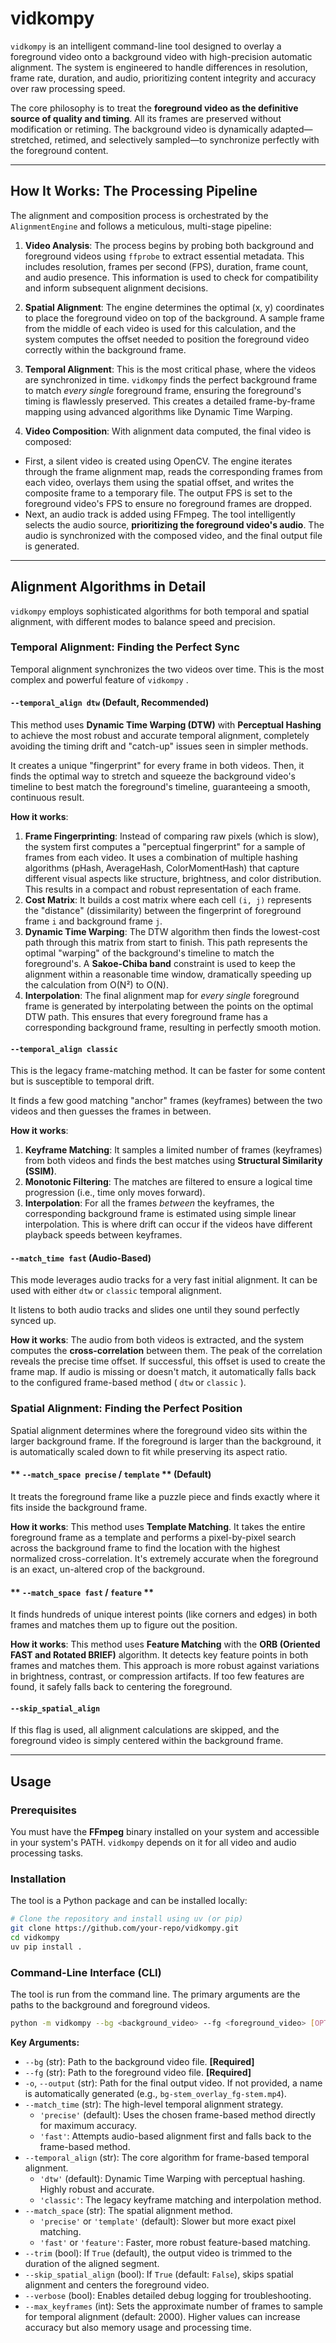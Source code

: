 # vidkompy

`vidkompy` is an intelligent command-line tool designed to overlay a foreground video onto a background video with high-precision automatic alignment. The system is engineered to handle differences in resolution, frame rate, duration, and audio, prioritizing content integrity and accuracy over raw processing speed.

The core philosophy is to treat the **foreground video as the definitive source of quality and timing**. All its frames are preserved without modification or retiming. The background video is dynamically adapted—stretched, retimed, and selectively sampled—to synchronize perfectly with the foreground content.

---

## How It Works: The Processing Pipeline

The alignment and composition process is orchestrated by the `AlignmentEngine` and follows a meticulous, multi-stage pipeline:

1.  **Video Analysis**: The process begins by probing both background and foreground videos using `ffprobe` to extract essential metadata. This includes resolution, frames per second (FPS), duration, frame count, and audio presence. This information is used to check for compatibility and inform subsequent alignment decisions.

2.  **Spatial Alignment**: The engine determines the optimal (x, y) coordinates to place the foreground video on top of the background. A sample frame from the middle of each video is used for this calculation, and the system computes the offset needed to position the foreground video correctly within the background frame.

3.  **Temporal Alignment**: This is the most critical phase, where the videos are synchronized in time. `vidkompy` finds the perfect background frame to match _every single_ foreground frame, ensuring the foreground's timing is flawlessly preserved. This creates a detailed frame-by-frame mapping using advanced algorithms like Dynamic Time Warping.

4.  **Video Composition**: With alignment data computed, the final video is composed:

- First, a silent video is created using OpenCV. The engine iterates through the frame alignment map, reads the corresponding frames from each video, overlays them using the spatial offset, and writes the composite frame to a temporary file. The output FPS is set to the foreground video's FPS to ensure no foreground frames are dropped.
- Next, an audio track is added using FFmpeg. The tool intelligently selects the audio source, **prioritizing the foreground video's audio**. The audio is synchronized with the composed video, and the final output file is generated.

---

## Alignment Algorithms in Detail

`vidkompy` employs sophisticated algorithms for both temporal and spatial alignment, with different modes to balance speed and precision.

### Temporal Alignment: Finding the Perfect Sync

Temporal alignment synchronizes the two videos over time. This is the most complex and powerful feature of `vidkompy` .

#### **`--temporal_align dtw`** (Default, Recommended)

This method uses **Dynamic Time Warping (DTW)** with **Perceptual Hashing** to achieve the most robust and accurate temporal alignment, completely avoiding the timing drift and "catch-up" issues seen in simpler methods.

It creates a unique "fingerprint" for every frame in both videos. Then, it finds the optimal way to stretch and squeeze the background video's timeline to best match the foreground's timeline, guaranteeing a smooth, continuous result.

**How it works**:

1.  **Frame Fingerprinting**: Instead of comparing raw pixels (which is slow), the system first computes a "perceptual fingerprint" for a sample of frames from each video. It uses a combination of multiple hashing algorithms (pHash, AverageHash, ColorMomentHash) that capture different visual aspects like structure, brightness, and color distribution. This results in a compact and robust representation of each frame.
2.  **Cost Matrix**: It builds a cost matrix where each cell `(i, j)` represents the "distance" (dissimilarity) between the fingerprint of foreground frame `i` and background frame `j`.
3.  **Dynamic Time Warping**: The DTW algorithm then finds the lowest-cost path through this matrix from start to finish. This path represents the optimal "warping" of the background's timeline to match the foreground's. A **Sakoe-Chiba band** constraint is used to keep the alignment within a reasonable time window, dramatically speeding up the calculation from O(N²) to O(N).
4.  **Interpolation**: The final alignment map for _every single_ foreground frame is generated by interpolating between the points on the optimal DTW path. This ensures that every foreground frame has a corresponding background frame, resulting in perfectly smooth motion.

#### **`--temporal_align classic`**

This is the legacy frame-matching method. It can be faster for some content but is susceptible to temporal drift.

It finds a few good matching "anchor" frames (keyframes) between the two videos and then guesses the frames in between.

**How it works**:

1.  **Keyframe Matching**: It samples a limited number of frames (keyframes) from both videos and finds the best matches using **Structural Similarity (SSIM)**.
2.  **Monotonic Filtering**: The matches are filtered to ensure a logical time progression (i.e., time only moves forward).
3.  **Interpolation**: For all the frames _between_ the keyframes, the corresponding background frame is estimated using simple linear interpolation. This is where drift can occur if the videos have different playback speeds between keyframes.

#### **`--match_time fast`** (Audio-Based)

This mode leverages audio tracks for a very fast initial alignment. It can be used with either `dtw` or `classic` temporal alignment.

It listens to both audio tracks and slides one until they sound perfectly synced up.

**How it works**: The audio from both videos is extracted, and the system computes the **cross-correlation** between them. The peak of the correlation reveals the precise time offset. If successful, this offset is used to create the frame map. If audio is missing or doesn't match, it automatically falls back to the configured frame-based method ( `dtw` or `classic` ).

### Spatial Alignment: Finding the Perfect Position

Spatial alignment determines where the foreground video sits within the larger background frame. If the foreground is larger than the background, it is automatically scaled down to fit while preserving its aspect ratio.

#### ** `--match_space precise` / `template` ** (Default)

It treats the foreground frame like a puzzle piece and finds exactly where it fits inside the background frame.

**How it works**: This method uses **Template Matching**. It takes the entire foreground frame as a template and performs a pixel-by-pixel search across the background frame to find the location with the highest normalized cross-correlation. It's extremely accurate when the foreground is an exact, un-altered crop of the background.

#### ** `--match_space fast` / `feature` **

It finds hundreds of unique interest points (like corners and edges) in both frames and matches them up to figure out the position.

**How it works**: This method uses **Feature Matching** with the **ORB (Oriented FAST and Rotated BRIEF)** algorithm. It detects key feature points in both frames and matches them. This approach is more robust against variations in brightness, contrast, or compression artifacts. If too few features are found, it safely falls back to centering the foreground.

#### **`--skip_spatial_align`**

If this flag is used, all alignment calculations are skipped, and the foreground video is simply centered within the background frame.

---

## Usage

### Prerequisites

You must have the **FFmpeg** binary installed on your system and accessible in your system's PATH. `vidkompy` depends on it for all video and audio processing tasks.

### Installation

The tool is a Python package and can be installed locally:

```bash
# Clone the repository and install using uv (or pip)
git clone https://github.com/your-repo/vidkompy.git
cd vidkompy
uv pip install .
```

### Command-Line Interface (CLI)

The tool is run from the command line. The primary arguments are the paths to the background and foreground videos.

```bash
python -m vidkompy --bg <background_video> --fg <foreground_video> [OPTIONS]
```

**Key Arguments:**

- `--bg` (str): Path to the background video file. **[Required]**
- `--fg` (str): Path to the foreground video file. **[Required]**
- `-o`, `--output` (str): Path for the final output video. If not provided, a name is automatically generated (e.g., `bg-stem_overlay_fg-stem.mp4`).
- `--match_time` (str): The high-level temporal alignment strategy.
  - `'precise'` (default): Uses the chosen frame-based method directly for maximum accuracy.
  - `'fast'`: Attempts audio-based alignment first and falls back to the frame-based method.
- `--temporal_align` (str): The core algorithm for frame-based temporal alignment.
  - `'dtw'` (default): Dynamic Time Warping with perceptual hashing. Highly robust and accurate.
  - `'classic'`: The legacy keyframe matching and interpolation method.
- `--match_space` (str): The spatial alignment method.
  - `'precise'` or `'template'` (default): Slower but more exact pixel matching.
  - `'fast'` or `'feature'`: Faster, more robust feature-based matching.
- `--trim` (bool): If `True` (default), the output video is trimmed to the duration of the aligned segment.
- `--skip_spatial_align` (bool): If `True` (default: `False`), skips spatial alignment and centers the foreground video.
- `--verbose` (bool): Enables detailed debug logging for troubleshooting.
- `--max_keyframes` (int): Sets the approximate number of frames to sample for temporal alignment (default: 2000). Higher values can increase accuracy but also memory usage and processing time.
